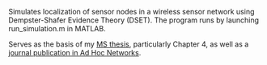 Simulates localization of sensor nodes in a wireless sensor network using Dempster-Shafer Evidence Theory (DSET). The program runs by launching run_simulation.m in MATLAB.

Serves as the basis of my [MS thesis](https://etd.ohiolink.edu/apexprod/rws_olink/r/1501/10?p10_etd_subid=105604&clear=10), particularly Chapter 4, as well as a [journal publication in Ad Hoc Networks](https://www.sciencedirect.com/science/article/abs/pii/S1570870516302359?_docanchor=&_fmt=high&_origin=gateway&_rdoc=1&md5=b8429449ccfc9c30159a5f9aeaa92ffb).
 
